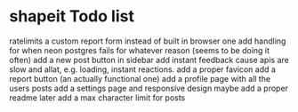 # shapeit Todo list

ratelimits
a custom report form instead of built in browser one
add handling for when neon postgres fails for whatever reason (seems to be doing it often)
add a new post button in sidebar
add instant feedback cause apis are slow and allat, e.g. loading, instant reactions.
add a proper favicon
add a report button (an actually functional one)
add a profile page with all the users posts
add a settings page
and responsive design maybe
add a proper readme later
add a max character limit for posts